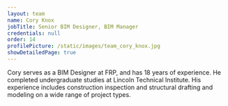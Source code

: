 ```yaml
---
layout: team
name: Cory Knox
jobTitle: Senior BIM Designer, BIM Manager
credentials: null
order: 14
profilePicture: /static/images/team_cory_knox.jpg
showDetailedPage: true
---
```

Cory serves as a BIM Designer at FRP, and has 18 years of experience.  He completed undergraduate studies at Lincoln Technical Institute.  His experience includes construction inspection and structural drafting and modeling on a wide range of project types.
